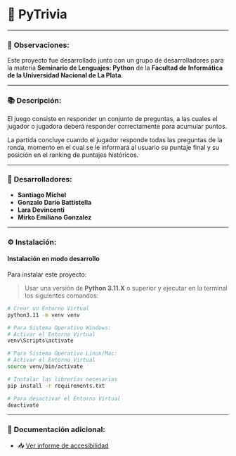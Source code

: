 # 🎯 __PyTrivia__

---

### 📝 __Observaciones:__

Este proyecto fue desarrollado junto con un grupo de desarrolladores para la materia **Seminario de Lenguajes: Python** de la **Facultad de Informática de la Universidad Nacional de La Plata**.

---

### 📚 __Descripción:__

El juego consiste en responder un conjunto de preguntas, a las cuales el jugador o jugadora deberá responder correctamente para acumular puntos.

La partida concluye cuando el jugador responde todas las preguntas de la ronda, momento en el cual se le informará al usuario su puntaje final y su posición en el ranking de puntajes históricos.

---

### 👥 __Desarrolladores:__

- **Santiago Michel**  
- **Gonzalo Dario Battistella**  
- **Lara Devincenti**  
- **Mirko Emiliano Gonzalez**

---

### ⚙️ __Instalación:__

#### Instalación en modo desarrollo

Para instalar este proyecto:

> Usar una versión de **Python 3.11.X** o superior y ejecutar en la terminal los siguientes comandos:

```bash
# Crear un Entorno Virtual
python3.11 -m venv venv

# Para Sistema Operativo Windows:
# Activar el Entorno Virtual
venv\Scripts\activate

# Para Sistema Operativo Linux/Mac:
# Activar el Entorno Virtual
source venv/bin/activate

# Instalar las librerías necesarias
pip install -r requirements.txt

# Para desactivar el Entorno Virtual
deactivate
```

---

### 📄 __Documentación adicional:__

- 📥 [Ver informe de accesibilidad](./informe_accesibilidad.docx)